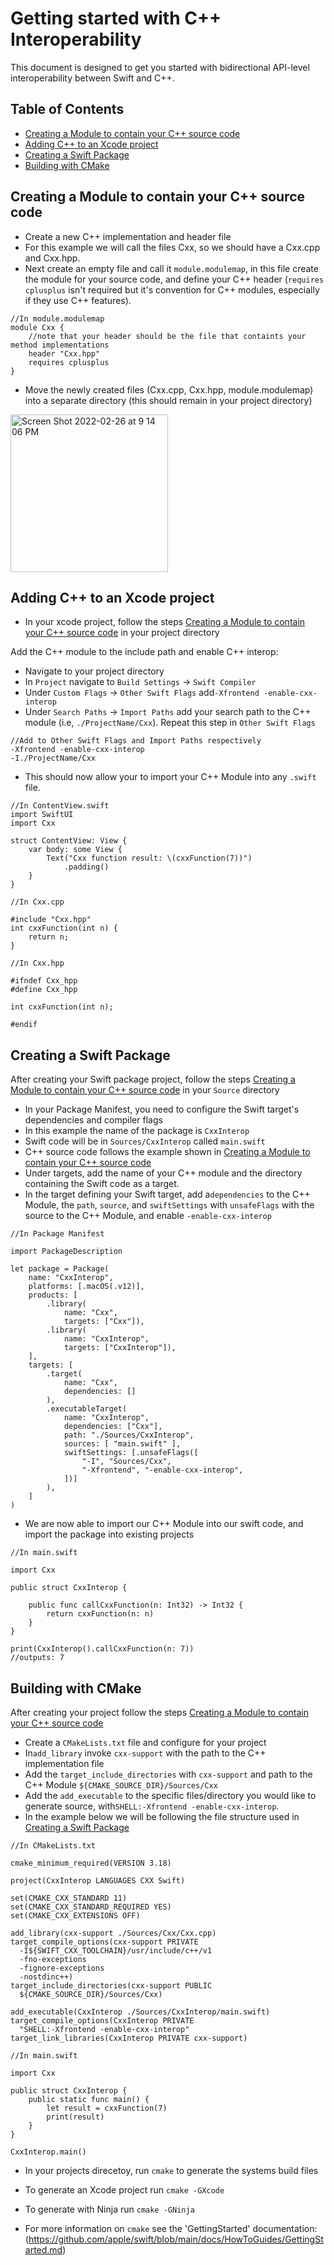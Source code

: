 #  Getting started with C++ Interoperability

This document is designed to get you started with bidirectional API-level interoperability between Swift and C++.

## Table of Contents

- [Creating a Module to contain your C++ source code](#creating-a-module-to-contain-your-c-source-code)
- [Adding C++ to an Xcode project](#adding-c-to-an-xcode-project)
- [Creating a Swift Package](#Creating-a-Swift-Package)
- [Building with CMake](#building-with-cmake)

## Creating a Module to contain your C++ source code

- Create a new C++ implementation and header file
- For this example we will call the files Cxx, so we should have a Cxx.cpp and Cxx.hpp.
- Next create an empty file and call it `module.modulemap`, in this file create the module for your source code, and define your C++ header (`requires cplusplus` isn't required but it's convention for C++ modules, especially if they use C++ features).

```
//In module.modulemap
module Cxx {
    //note that your header should be the file that containts your method implementations
    header "Cxx.hpp"
    requires cplusplus
}
```

- Move the newly created files (Cxx.cpp, Cxx.hpp, module.modulemap) into a separate directory (this should remain in your project directory)

<img width="252" alt="Screen Shot 2022-02-26 at 9 14 06 PM" src="https://user-images.githubusercontent.com/62521716/155867937-9d9d6c62-4418-414d-bc4e-5d12c2055022.png">

## Adding C++ to an Xcode project
- In your xcode project, follow the steps [Creating a Module to contain your C++ source code](#creating-a-module-to-contain-your-c-source-code) in your project directory

Add the C++ module to the include path and enable C++ interop:
- Navigate to your project directory 
- In `Project` navigate to `Build Settings` -> `Swift Compiler`
- Under `Custom Flags` -> `Other Swift Flags` add`-Xfrontend -enable-cxx-interop`
- Under `Search Paths` -> `Import Paths` add your search path to the C++ module (i.e, `./ProjectName/Cxx`). Repeat this step in `Other Swift Flags` 

```
//Add to Other Swift Flags and Import Paths respectively
-Xfrontend -enable-cxx-interop 
-I./ProjectName/Cxx
```

- This should now allow your to import your C++ Module into any `.swift` file.

```
//In ContentView.swift
import SwiftUI
import Cxx

struct ContentView: View {
    var body: some View {
        Text("Cxx function result: \(cxxFunction(7))")
            .padding()
    }
}
```

```
//In Cxx.cpp

#include "Cxx.hpp"
int cxxFunction(int n) {
    return n;
}

```

```
//In Cxx.hpp

#ifndef Cxx_hpp
#define Cxx_hpp

int cxxFunction(int n);

#endif

```


## Creating a Swift Package
After creating your Swift package project, follow the steps [Creating a Module to contain your C++ source code](#creating-a-module-to-contain-your-c-source-code) in your `Source` directory

- In your Package Manifest, you need to configure the Swift target's dependencies and compiler flags
- In this example the name of the package is `CxxInterop`
- Swift code will be in `Sources/CxxInterop` called `main.swift`
- C++ source code follows the example shown in [Creating a Module to contain your C++ source code](#creating-a-module-to-contain-your-c-source-code)
- Under targets, add the name of your C++ module and the directory containing the Swift code as a target.
- In the target defining your Swift target, add a`dependencies` to the C++ Module, the `path`, `source`, and `swiftSettings` with `unsafeFlags` with the source to the C++ Module, and enable `-enable-cxx-interop`

```
//In Package Manifest

import PackageDescription

let package = Package(
    name: "CxxInterop",
    platforms: [.macOS(.v12)],
    products: [
        .library(
            name: "Cxx",
            targets: ["Cxx"]),
        .library(
            name: "CxxInterop",
            targets: ["CxxInterop"]),
    ],
    targets: [
        .target(
            name: "Cxx",
            dependencies: []
        ),
        .executableTarget(
            name: "CxxInterop",
            dependencies: ["Cxx"],
            path: "./Sources/CxxInterop",
            sources: [ "main.swift" ],
            swiftSettings: [.unsafeFlags([
                "-I", "Sources/Cxx",
                "-Xfrontend", "-enable-cxx-interop",
            ])]
        ),
    ]
)

```

- We are now able to import our C++ Module into our swift code, and import the package into existing projects

```
//In main.swift

import Cxx

public struct CxxInterop {
    
    public func callCxxFunction(n: Int32) -> Int32 {
        return cxxFunction(n: n)
    }
}

print(CxxInterop().callCxxFunction(n: 7))
//outputs: 7

```

## Building with CMake
After creating your project follow the steps [Creating a Module to contain your C++ source code](#creating-a-module-to-contain-your-c-source-code)

- Create a `CMakeLists.txt` file and configure for your project
- In`add_library` invoke `cxx-support` with the path to the C++ implementation file
- Add the `target_include_directories` with `cxx-support` and path to the C++ Module `${CMAKE_SOURCE_DIR}/Sources/Cxx`
- Add the `add_executable` to the specific files/directory you would like to generate source, with`SHELL:-Xfrontend -enable-cxx-interop`.
- In the example below we will be following the file structure used in [Creating a Swift Package](#Creating-a-Swift-Package) 

```
//In CMakeLists.txt

cmake_minimum_required(VERSION 3.18)

project(CxxInterop LANGUAGES CXX Swift)

set(CMAKE_CXX_STANDARD 11)
set(CMAKE_CXX_STANDARD_REQUIRED YES)
set(CMAKE_CXX_EXTENSIONS OFF)

add_library(cxx-support ./Sources/Cxx/Cxx.cpp)
target_compile_options(cxx-support PRIVATE
  -I${SWIFT_CXX_TOOLCHAIN}/usr/include/c++/v1
  -fno-exceptions
  -fignore-exceptions
  -nostdinc++)
target_include_directories(cxx-support PUBLIC
  ${CMAKE_SOURCE_DIR}/Sources/Cxx)

add_executable(CxxInterop ./Sources/CxxInterop/main.swift)
target_compile_options(CxxInterop PRIVATE
  "SHELL:-Xfrontend -enable-cxx-interop"
target_link_libraries(CxxInterop PRIVATE cxx-support)

```

```
//In main.swift

import Cxx

public struct CxxInterop {
    public static func main() {
        let result = cxxFunction(7)
        print(result)
    }
}

CxxInterop.main()

```

- In your projects direcetoy, run `cmake` to generate the systems build files

- To generate an Xcode project run `cmake -GXcode` 
- To generate with Ninja run `cmake -GNinja`

- For more information on `cmake` see the  'GettingStarted' documentation: (https://github.com/apple/swift/blob/main/docs/HowToGuides/GettingStarted.md)


